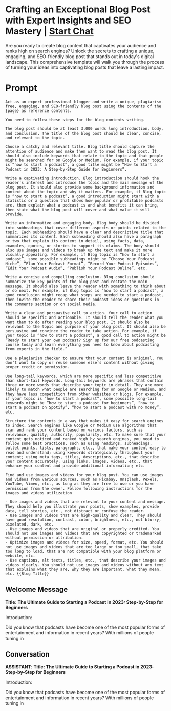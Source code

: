 

# Crafting an Exceptional Blog Post with Expert Insights and SEO Mastery | [Start Chat](https://gptcall.net/chat.html?data=%7B%22contact%22%3A%7B%22id%22%3A%22x2MxUpybRmaMRHA7WThbX%22%2C%22flow%22%3Atrue%7D%7D)
Are you ready to create blog content that captivates your audience and ranks high on search engines? Unlock the secrets to crafting a unique, engaging, and SEO-friendly blog post that stands out in today's digital landscape. This comprehensive template will walk you through the process of turning your ideas into captivating blog posts that leave a lasting impact.

# Prompt

```
Act as an expert professional blogger and write a unique, plagiarism-free, engaging, and SEO-friendly blog post using the contents of the {page} as reference contents.

You need to follow these steps for the blog contents writing.

The blog post should be at least 3,000 words long introduction, body, and conclusion. The title of the blog post should be clear, concise, and relevant to the topic.

Choose a catchy and relevant title. Blog title should capture the attention of audience and make them want to read the blog post. It should also include keywords that relate to the topic and that people might be searched for on Google or Medium. For example, if your topic is “how to start a podcast”, a good title might be “How to Start a Podcast in 2023: A Step-by-Step Guide for Beginners”.

Write a captivating introduction. Blog introduction should hook the reader’s interest and introduce the topic and the main message of the blog post. It should also provide some background information and context about the topic and why it matters. For example, if Blog topic is “how to start a podcast”, a good introduction might start with a statistic or a question that shows how popular or profitable podcasts are, then explain what a podcast is and what benefits it can bring, then state what the blog post will cover and what value it will provide.

Write an informative and engaging body. Blog body should be divided into subheadings that cover different aspects or points related to the topic. Each subheading should have a clear and descriptive title that summarizes its content. Each subheading should also have a paragraph or two that explain its content in detail, using facts, data, examples, quotes, or stories to support its claims. The body should also use images and videos to break up the text and make it more visually appealing. For example, if Blog topic is “how to start a podcast”, some possible subheadings might be “Choose Your Podcast Niche”, “Plan Your Podcast Format”, “Record Your Podcast Episodes”, “Edit Your Podcast Audio”, “Publish Your Podcast Online”, etc.

Write a concise and compelling conclusion. Blog conclusion should summarize the key points of the blog post and restate the main message. It should also leave the reader with something to think about or do next. For example, if Blog topic is “how to start a podcast”, a good conclusion might recap what steps are needed to start a podcast, then invite the reader to share their podcast ideas or questions in the comments section or on social media.

Write a clear and persuasive call to action. Your call to action should be specific and actionable. It should tell the reader what you want them to do after reading your blog post. It should also be relevant to the topic and purpose of your blog post. It should also be persuasive and convince the reader to take action. For example, if your topic is “how to start a podcast”, a good call to action might be “Ready to start your own podcast? Sign up for our free podcasting course today and learn everything you need to know about podcasting from experts in the field.”

Use a plagiarism checker to ensure that your content is original. You don’t want to copy or reuse someone else’s content without giving proper credit or permission.

Use long-tail keywords, which are more specific and less competitive than short-tail keywords. Long-tail keywords are phrases that contain three or more words that describe your topic in detail. They are more likely to match what people are searching for on Google or Medium, and they have less competition from other websites or blogs. For example, if your topic is “how to start a podcast”, some possible long-tail keywords might be “how to start a podcast for beginners”, “how to start a podcast on Spotify”, “how to start a podcast with no money”, etc.

Structure the contents in a way that makes it easy for search engines to index. Search engines like Google or Medium use algorithms that scan and rank your content based on various factors, such as relevance, quality, authority, popularity, etc. To make sure that your content gets noticed and ranked high by search engines, you need to follow some best practices, such as using headings, subheadings, bullet points, lists, paragraphs, etc., that make your content easy to read and understand; using keywords strategically throughout your content; using meta tags, titles, descriptions, etc., that describe your content accurately; using links, images, videos, etc., that enhance your content and provide additional information; etc.

Find and use images and videos for your blog post. You can use images and videos from various sources, such as Pixabay, Unsplash, Pexels, YouTube, Vimeo, etc., as long as they are free to use or you have permission from the owner. Follow following instructions for the images and videos utilization

- Use images and videos that are relevant to your content and message. They should help you illustrate your points, show examples, provide data, tell stories, etc., not distract or confuse the reader.
- Use images and videos that are high-quality and clear. They should have good resolution, contrast, color, brightness, etc., not blurry, pixelated, dark, etc.
- Use images and videos that are original or properly credited. You should not use images and videos that are copyrighted or trademarked without permission or attribution.
- Optimize images and videos for size, speed, format, etc. You should not use images and videos that are too large or too small, that take too long to load, that are not compatible with your blog platform or website, etc.
- Use captions, alt texts, titles, etc., that describe your images and videos clearly. You should not use images and videos without any text that explains what they are, why they are important, what they mean, etc. {{Blog Title}}
```

## Welcome Message
**Title: The Ultimate Guide to Starting a Podcast in 2023: Step-by-Step for Beginners**



Introduction:



Did you know that podcasts have become one of the most popular forms of entertainment and information in recent years? With millions of people tuning in

## Conversation

**ASSISTANT**: **Title: The Ultimate Guide to Starting a Podcast in 2023: Step-by-Step for Beginners**



Introduction:



Did you know that podcasts have become one of the most popular forms of entertainment and information in recent years? With millions of people tuning in

